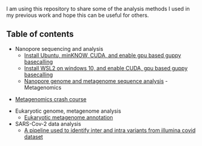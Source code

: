 I am using this repository to share some of the analysis methods I used in my previous work and hope this can be useful for others.

## Table of contents
- Nanopore sequencing and analysis
  * [Install Ubuntu, minKNOW, CUDA, and enable gpu based guppy basecalling ](https://github.com/xiaoli-dong/bioinfo_notebook/blob/main/nanopore/linux_and_nanopore.md#linux_and_nanopore)
  * [Install WSL2 on windows 10, and enable CUDA, gpu based guppy basecalling](https://github.com/xiaoli-dong/bioinfo_notebook/blob/main/nanopore/wsl2_and_gpu_guppy.md#wsl2_and_gpu_guppy)
  * [Nanopore genome and metagenome sequence analysis](https://github.com/xiaoli-dong/bioinfo_notebook/blob/main/nanopore/nanopore_data_analysis.md#nanopore_data_analysis)
-Metagenomics
 * [ Metagenomics crash course](https://github.com/xiaoli-dong/metagenomics_crash_course)
- Eukaryotic genome, metagenome analysis
  * [ Eukaryotic metagenome annotation](https://github.com/xiaoli-dong/bioinfo_notebook/blob/main/eukaryotic/eukaryotic_metagenome_annotation.md#eukaryotic_metagenome_annotation)
- SARS-Cov-2 data analysis
  * [A pipeline used to identify inter and intra variants from illumina covid dataset](https://github.com/xiaoli-dong/bioinfo_notebook/blob/main/sarscov2/covidPipe.sh#covid_pipeline)
